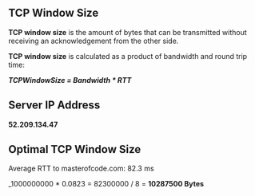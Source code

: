 TCP Window Size
---
**TCP window size** is the amount of bytes that can be transmitted without receiving an acknowledgement from the other side.

**TCP window size** is calculated as a product of bandwidth and round trip time: 

**_TCPWindowSize = Bandwidth * RTT_**

**Server IP Address**
---

**52.209.134.47**

**Optimal TCP Window Size**
---
Average RTT to masterofcode.com: 82.3 ms

_1000000000 * 0.0823 = 82300000 / 8 = **10287500 Bytes**